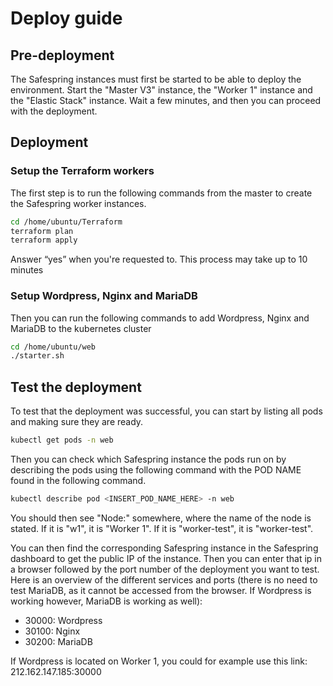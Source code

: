 # Deploy guide

## Pre-deployment

The Safespring instances must first be started to be able to deploy the environment. Start the "Master V3" instance, the "Worker 1" instance and the "Elastic Stack" instance.
Wait a few minutes, and then you can proceed with the deployment.

## Deployment

### Setup the Terraform workers

The first step is to run the following commands from the master to create the Safespring worker instances.

```bash
cd /home/ubuntu/Terraform
terraform plan
terraform apply
```

Answer “yes” when you're requested to. This process may take up to 10 minutes

### Setup Wordpress, Nginx and MariaDB

Then you can run the following commands to add Wordpress, Nginx and MariaDB to the kubernetes cluster

```bash
cd /home/ubuntu/web
./starter.sh
```

## Test the deployment

To test that the deployment was successful, you can start by listing all pods and making sure they are ready.

```bash
kubectl get pods -n web
```

Then you can check which Safespring instance the pods run on by describing the pods using the following command with the POD NAME found in the following command.

```bash
kubectl describe pod <INSERT_POD_NAME_HERE> -n web
```

You should then see "Node:" somewhere, where the name of the node is stated. If it is "w1", it is "Worker 1". If it is "worker-test", it is "worker-test". 

You can then find the corresponding Safespring instance in the Safespring dashboard to get the public IP of the instance. Then you can enter that ip in a browser followed by the port number of the deployment you want to test. Here is an overview of the different services and ports (there is no need to test MariaDB, as it cannot be accessed from the browser. If Wordpress is working however, MariaDB is working as well):
- 30000: Wordpress
- 30100: Nginx
- 30200: MariaDB

If Wordpress is located on Worker 1, you could for example use this link: \
212.162.147.185:30000

